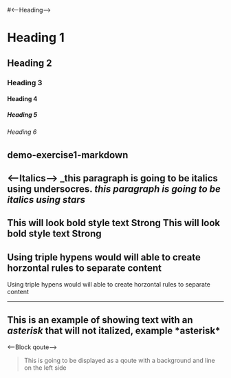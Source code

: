 #<--Heading-->
# Heading 1
## Heading 2
### Heading 3
#### Heading 4
##### Heading 5
###### Heading 6
demo-exercise1-markdown
---
<--Italics-->
_this paragraph is going to be italics using undersocres.
*this paragraph is going to be italics using stars*
---
<!--Bold-->
This will look bold style text **Strong**
This will look bold style text __Strong__
---
<!--Horizontal rule-->
Using triple hypens would will able to create horzontal rules to separate content
---
Using triple hypens would will able to create horzontal rules to separate content
___
<!--Escape character using backslash-->
This is an example of showing text with an *asterisk* that will not italized, example \*asterisk*
---
<--Block qoute-->
>This is going to be displayed as a qoute with a background and line on the left side
